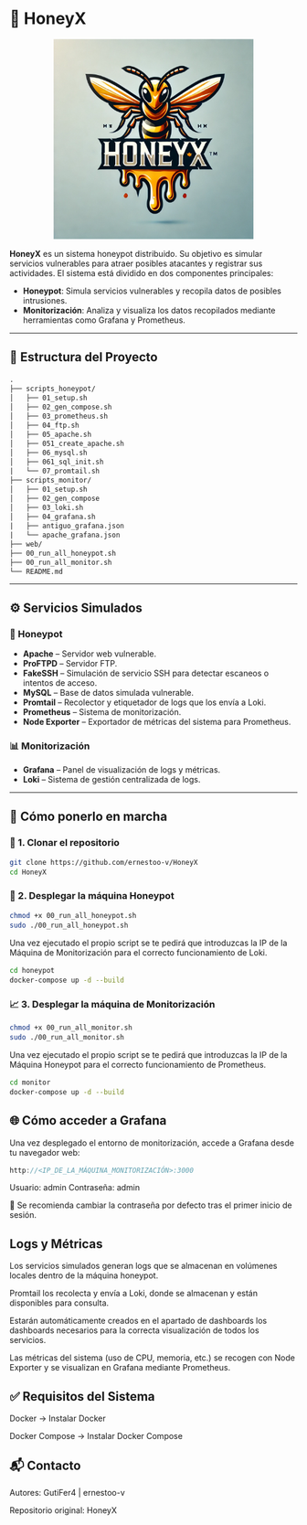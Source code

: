 # 🐝 HoneyX

<p align="center">
  <img src="img/HoneyX.png" alt="Logo HoneyX" width="350">
</p>


**HoneyX** es un sistema honeypot distribuido. Su objetivo es simular servicios vulnerables para atraer posibles atacantes y registrar sus actividades. El sistema está dividido en dos componentes principales:

- **Honeypot**: Simula servicios vulnerables y recopila datos de posibles intrusiones.
- **Monitorización**: Analiza y visualiza los datos recopilados mediante herramientas como Grafana y Prometheus.

---

## 📁 Estructura del Proyecto

```plaintext
.
├── scripts_honeypot/
│   ├── 01_setup.sh
│   ├── 02_gen_compose.sh
│   ├── 03_prometheus.sh
│   ├── 04_ftp.sh
│   ├── 05_apache.sh
│   ├── 051_create_apache.sh
│   ├── 06_mysql.sh
│   ├── 061_sql_init.sh
|   └── 07_promtail.sh
├── scripts_monitor/
│   ├── 01_setup.sh
│   ├── 02_gen_compose
│   ├── 03_loki.sh
│   ├── 04_grafana.sh
|   ├── antiguo_grafana.json
|   └── apache_grafana.json
├── web/
├── 00_run_all_honeypot.sh
├── 00_run_all_monitor.sh
└── README.md
```

---

## ⚙️ Servicios Simulados

### 🔐 Honeypot

- **Apache** – Servidor web vulnerable.
- **ProFTPD** – Servidor FTP.
- **FakeSSH** – Simulación de servicio SSH para detectar escaneos o intentos de acceso.
- **MySQL** – Base de datos simulada vulnerable.
- **Promtail** – Recolector y etiquetador de logs que los envía a Loki.
- **Prometheus** – Sistema de monitorización.
- **Node Exporter** – Exportador de métricas del sistema para Prometheus.

### 📊 Monitorización

- **Grafana** – Panel de visualización de logs y métricas.
- **Loki** – Sistema de gestión centralizada de logs.

---

## 🚀 Cómo ponerlo en marcha

### 🔽 1. Clonar el repositorio

```bash
git clone https://github.com/ernestoo-v/HoneyX
cd HoneyX
```

### 🐝 2. Desplegar la máquina Honeypot

```bash
chmod +x 00_run_all_honeypot.sh
sudo ./00_run_all_honeypot.sh
```

Una vez ejecutado el propio script se te pedirá que introduzcas la IP de la Máquina de Monitorización para el correcto funcionamiento de Loki.

```bash
cd honeypot
docker-compose up -d --build
```

### 📈 3. Desplegar la máquina de Monitorización

```bash
chmod +x 00_run_all_monitor.sh
sudo ./00_run_all_monitor.sh
```

Una vez ejecutado el propio script se te pedirá que introduzcas la IP de la Máquina Honeypot para el correcto funcionamiento de Prometheus.

```bash
cd monitor
docker-compose up -d --build
```

## 🌐 Cómo acceder a Grafana

Una vez desplegado el entorno de monitorización, accede a Grafana desde tu navegador web:

```cpp
http://<IP_DE_LA_MÁQUINA_MONITORIZACIÓN>:3000
```

Usuario: admin
Contraseña: admin

🔐 Se recomienda cambiar la contraseña por defecto tras el primer inicio de sesión.

## Logs y Métricas

Los servicios simulados generan logs que se almacenan en volúmenes locales dentro de la máquina honeypot.

Promtail los recolecta y envía a Loki, donde se almacenan y están disponibles para consulta.

Estarán automáticamente creados en el apartado de dashboards los dashboards necesarios para la correcta visualización de todos los servicios.

Las métricas del sistema (uso de CPU, memoria, etc.) se recogen con Node Exporter y se visualizan en Grafana mediante Prometheus.

## ✅ Requisitos del Sistema

Docker → Instalar Docker

Docker Compose → Instalar Docker Compose

## 📬 Contacto

Autores: GutiFer4 | ernestoo-v

Repositorio original: HoneyX
